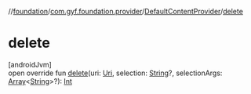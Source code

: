 //[foundation](../../../index.md)/[com.gyf.foundation.provider](../index.md)/[DefaultContentProvider](index.md)/[delete](delete.md)

# delete

[androidJvm]\
open override fun [delete](delete.md)(uri: [Uri](https://developer.android.com/reference/kotlin/android/net/Uri.html), selection: [String](https://kotlinlang.org/api/core/kotlin-stdlib/kotlin/-string/index.html)?, selectionArgs: [Array](https://kotlinlang.org/api/core/kotlin-stdlib/kotlin/-array/index.html)&lt;[String](https://kotlinlang.org/api/core/kotlin-stdlib/kotlin/-string/index.html)&gt;?): [Int](https://kotlinlang.org/api/core/kotlin-stdlib/kotlin/-int/index.html)